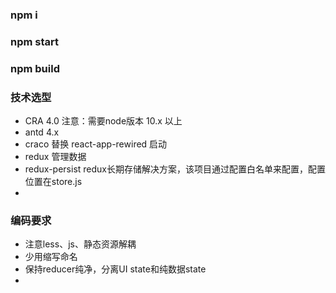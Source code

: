 ### npm i
### npm start
### npm build

### 技术选型
* CRA 4.0  注意：需要node版本 10.x 以上
* antd 4.x
* craco 替换 react-app-rewired 启动
* redux 管理数据
* redux-persist redux长期存储解决方案，该项目通过配置白名单来配置，配置位置在store.js
*

### 编码要求
* 注意less、js、静态资源解耦
* 少用缩写命名
* 保持reducer纯净，分离UI state和纯数据state
*



